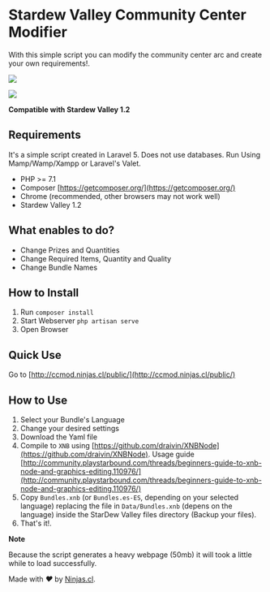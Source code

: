 # Stardew Valley Community Center Modifier
With this simple script you can modify the community center arc and
create your own requirements!.

![](https://user-images.githubusercontent.com/292738/27853965-e2071552-6132-11e7-99c6-3ef0eec9946d.png)

![](https://user-images.githubusercontent.com/292738/27927274-3dea9674-6259-11e7-9ada-4e5656c2968c.png)


**Compatible with Stardew Valley 1.2**

## Requirements

It's a simple script created in Laravel 5. Does not use databases. Run Using Mamp/Wamp/Xampp or Laravel's Valet.

* PHP >= 7.1
* Composer [https://getcomposer.org/](https://getcomposer.org/)
* Chrome (recommended, other browsers may not work well)
* Stardew Valley 1.2

## What enables to do?

* Change Prizes and Quantities
* Change Required Items, Quantity and Quality
* Change Bundle Names

## How to Install

1. Run `composer install`
2. Start Webserver `php artisan serve`
3. Open Browser 

## Quick Use
Go to [http://ccmod.ninjas.cl/public/](http://ccmod.ninjas.cl/public/)

## How to Use

1. Select your Bundle's Language
2. Change your desired settings
3. Download the Yaml file
4. Compile to `XNB` using [https://github.com/draivin/XNBNode](https://github.com/draivin/XNBNode). Usage guide [http://community.playstarbound.com/threads/beginners-guide-to-xnb-node-and-graphics-editing.110976/](http://community.playstarbound.com/threads/beginners-guide-to-xnb-node-and-graphics-editing.110976/)
5. Copy `Bundles.xnb` (or `Bundles.es-ES`, depending on your selected language) replacing the file in `Data/Bundles.xnb` (depens on the language) inside the StarDew Valley files directory (Backup your files).
6. That's it!.

**Note**

Because the script generates a heavy webpage (50mb) it will took a little while
to load successfully.

Made with <i class="fa fa-heart">&#9829;</i> by <a href="http://ninjas.cl" target="_blank">Ninjas.cl</a>.
